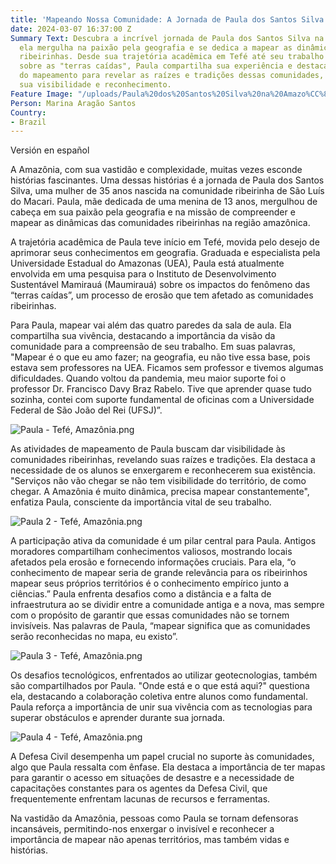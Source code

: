 ```yaml
---
title: 'Mapeando Nossa Comunidade: A Jornada de Paula dos Santos Silva na Amazônia'
date: 2024-03-07 16:37:00 Z
Summary Text: Descubra a incrível jornada de Paula dos Santos Silva na Amazônia, onde
  ela mergulha na paixão pela geografia e se dedica a mapear as dinâmicas das comunidades
  ribeirinhas. Desde sua trajetória acadêmica em Tefé até seu trabalho atual de pesquisa
  sobre as "terras caídas", Paula compartilha sua experiência e destaca a importância
  do mapeamento para revelar as raízes e tradições dessas comunidades, garantindo
  sua visibilidade e reconhecimento.
Feature Image: "/uploads/Paula%20dos%20Santos%20Silva%20na%20Amazo%CC%82nia.jpg"
Person: Marina Aragão Santos
Country:
- Brazil
---
```


Versión en español

A Amazônia, com sua vastidão e complexidade, muitas vezes esconde histórias fascinantes. Uma dessas histórias é a jornada de Paula dos Santos Silva, uma mulher de 35 anos nascida na comunidade ribeirinha de São Luís do Macari. Paula, mãe dedicada de uma menina de 13 anos, mergulhou de cabeça em sua paixão pela geografia e na missão de compreender e mapear as dinâmicas das comunidades ribeirinhas na região amazônica.

A trajetória acadêmica de Paula teve início em Tefé, movida pelo desejo de aprimorar seus conhecimentos em geografia. Graduada e especialista pela Universidade Estadual do Amazonas (UEA), Paula está atualmente envolvida em uma pesquisa para o Instituto de Desenvolvimento Sustentável Mamirauá (Maumirauá) sobre os impactos do fenômeno das “terras caídas”, um processo de erosão que tem afetado as comunidades ribeirinhas.

Para Paula, mapear vai além das quatro paredes da sala de aula. Ela compartilha sua vivência, destacando a importância da visão da comunidade para a compreensão de seu trabalho. Em suas palavras, "Mapear é o que eu amo fazer; na geografia, eu não tive essa base, pois estava sem professores na UEA. Ficamos sem professor e tivemos algumas dificuldades. Quando voltou da pandemia, meu maior suporte foi o professor Dr. Francisco Davy Braz Rabelo. Tive que aprender quase tudo sozinha, contei com suporte fundamental de oficinas com a Universidade Federal de São João del Rei (UFSJ)”.
 
![Paula - Tefé, Amazônia.png](/uploads/Paula%20-%20Tefe%CC%81,%20Amazo%CC%82nia.png)

As atividades de mapeamento de Paula buscam dar visibilidade às comunidades ribeirinhas, revelando suas raízes e tradições. Ela destaca a necessidade de os alunos se enxergarem e reconhecerem sua existência. "Serviços não vão chegar se não tem visibilidade do território, de como chegar. A Amazônia é muito dinâmica, precisa mapear constantemente", enfatiza Paula, consciente da importância vital de seu trabalho.

![Paula 2 - Tefé, Amazônia.png](/uploads/Paula%202%20-%20Tefe%CC%81,%20Amazo%CC%82nia.png)

A participação ativa da comunidade é um pilar central para Paula. Antigos moradores compartilham conhecimentos valiosos, mostrando locais afetados pela erosão e fornecendo informações cruciais. Para ela, “o conhecimento de mapear seria de grande relevância para os ribeirinhos mapear seus próprios territórios é o conhecimento empírico junto a ciências.” Paula enfrenta desafios como a distância e a falta de infraestrutura ao se dividir entre a comunidade antiga e a nova, mas sempre com o propósito de garantir que essas comunidades não se tornem invisíveis. Nas palavras de Paula, “mapear significa que as comunidades serão reconhecidas no mapa, eu existo”.

![Paula 3 - Tefé, Amazônia.png](/uploads/Paula%203%20-%20Tefe%CC%81,%20Amazo%CC%82nia.png)

Os desafios tecnológicos, enfrentados ao utilizar geotecnologias, também são compartilhados por Paula. "Onde está e o que está aqui?" questiona ela, destacando a colaboração coletiva entre alunos como fundamental. Paula reforça a importância de unir sua vivência com as tecnologias para superar obstáculos e aprender durante sua jornada.

![Paula 4 - Tefé, Amazônia.png](/uploads/Paula%204%20-%20Tefe%CC%81,%20Amazo%CC%82nia.png)

A Defesa Civil desempenha um papel crucial no suporte às comunidades, algo que Paula ressalta com ênfase. Ela destaca a importância de ter mapas para garantir o acesso em situações de desastre e a necessidade de capacitações constantes para os agentes da Defesa Civil, que frequentemente enfrentam lacunas de recursos e ferramentas.

Na vastidão da Amazônia, pessoas como Paula se tornam defensoras incansáveis, permitindo-nos enxergar o invisível e reconhecer a importância de mapear não apenas territórios, mas também vidas e histórias.
